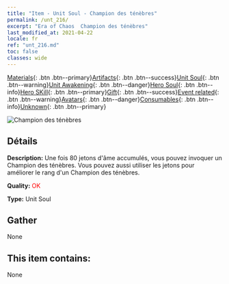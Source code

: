 ```yaml
---
title: "Item - Unit Soul - Champion des ténèbres"
permalink: /unt_216/
excerpt: "Era of Chaos  Champion des ténèbres"
last_modified_at: 2021-04-22
locale: fr
ref: "unt_216.md"
toc: false
classes: wide
---
```

 [Materials](/ItemsFR/){: .btn .btn--primary}[Artifacts](/ItemsFR/Artifacts/){: .btn .btn--success}[Unit Soul](/ItemsFR/UnitSoul/){: .btn .btn--warning}[Unit Awakening](/ItemsFR/UnitAwakening/){: .btn .btn--danger}[Hero Soul](/ItemsFR/HeroSoul/){: .btn .btn--info}[Hero SKill](/ItemsFR/HeroSkill/){: .btn .btn--primary}[Gift](/ItemsFR/Gift/){: .btn .btn--success}[Event related](/ItemsFR/Events/){: .btn .btn--warning}[Avatars](/ItemsFR/Avatars/){: .btn .btn--danger}[Consumables](/ItemsFR/Consumables/){: .btn .btn--info}[Unknown](/ItemsFR/Unknown/){: .btn .btn--primary}

 ![Champion des ténèbres](/images/u/ti_sishen.jpg)

## Détails
 **Description:** Une fois 80 jetons d'âme accumulés, vous pouvez invoquer un Champion des ténèbres. Vous pouvez aussi utiliser les jetons pour améliorer le rang d'un Champion des ténèbres.

 **Quality:** <span style="color: #FF0000">OK</span>

 **Type:** Unit Soul

## Gather

  None

## This item contains:

  None

